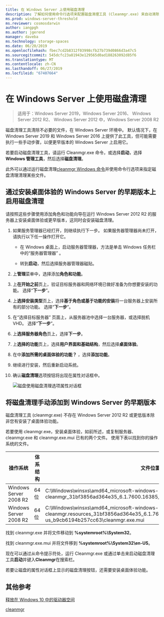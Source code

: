 ```yaml
---
title: 在 Windows Server 上使用磁盘清理
description: 了解如何使用命令行选项来配置磁盘清理工具 (Cleanmgr.exe) 来自动清除某些文件。
ms.prod: windows-server-threshold
ms.reviewer: cosmosdarwin
author: iangpgh
ms.author: jgerend
manager: daveba
ms.technology: storage-spaces
ms.date: 06/20/2019
ms.openlocfilehash: fbec7cd2b8312f03998cfb27b739d0866d3a47c5
ms.sourcegitcommit: 545dcfc23a81943e129565d0ad188263092d85f6
ms.translationtype: MT
ms.contentlocale: zh-CN
ms.lasthandoff: 06/27/2019
ms.locfileid: "67407664"
---
```

# <a name="using-disk-cleanup-on-windows-server"></a>在 Windows Server 上使用磁盘清理

> 适用于：Windows Server 2019，Windows Server 2016、 Windows Server 2012 R2、 Windows Server 2012 中，Windows Server 2008 R2

磁盘清理工具清除不必要的文件，在 Windows Server 环境中。 默认情况下，在 Windows Server 2019 和 Windows Server 2016 上提供了此工具，但可能需要执行一些手动步骤，以便更早版本的 Windows Server 上启用它。

若要启动磁盘清理工具，请运行 Cleanmgr.exe 命令，或选择**启动**，选择**Windows 管理工具**，然后选择**磁盘清理**。

此外可以通过运行磁盘清理[cleanmgr Windows 命令](../../administration/windows-commands/cleanmgr.md)并使用命令行选项来指定磁盘清理清理某些文件。

## <a name="enable-disk-cleanup-on-an-earlier-version-of-windows-server-by-installing-the-desktop-experience"></a>通过安装桌面体验的 Windows Server 的早期版本上启用磁盘清理

请按照这些步骤使用添加角色和功能向导在运行 Windows Server 2012 R2 的服务器上安装桌面体验或更早版本，这同时会安装磁盘清理。

1. 如果服务管理器已经打开，则继续执行下一步。 如果服务器管理器尚未打开，请执行以下任一操作打开它。

   - 在 Windows 桌面上，启动服务器管理器，方法是单击 Windows 任务栏中的“服务器管理器”  。

   - 转到**启动**，然后选择服务器管理器磁贴。

1. 上**管理**菜单中，选择添加**角色和功能**。

1. 上**在开始之前**页上，验证目标服务器和网络环境已做好准备为你想要安装的功能。 选择“**下一步**”。

1. 上**选择安装类型**页上，选择**基于角色或基于功能的安装**将一台服务器上安装所有的部分功能。 选择“**下一步**”。

1. 在“选择目标服务器”  页面上，从服务器池中选择一台服务器，或选择脱机 VHD。 选择“**下一步**”。

1. 上**选择服务器角色**页上，选择**下一步**。

1. 上**选择的功能**页上，选择**用户界面和基础结构**，然后选择**桌面体验**。

1. 在中**添加所需的桌面体验的功能？** ，选择**添加功能**。

1. 继续进行安装，然后重新启动系统。

1. 确认**磁盘清理**选项按钮将出现在属性对话框中。

   ![磁盘使用磁盘清理选项属性对话框](media/diskpropswcleanup.png)

## <a name="manually-add-disk-cleanup-to-an-earlier-version-of-windows-server"></a>将磁盘清理手动添加到 Windows Server 的早期版本

磁盘清理工具 (cleanmgr.exe) 不存在 Windows Server 2012 R2 或更低版本除非您有安装了桌面体验功能。

若要使用 cleanmgr.exe，安装桌面体验，如前所述，或复制服务器、 cleanmgr.exe 和 cleanmgr.exe.mui 已有的两个文件。 使用下表以找到你的操作系统的文件。

| 操作系统  | 体系结构  | 文件位置  |
| ----------------- | -------------- | --------------- |
| Windows Server 2008 R2 | 64 位 | C:\Windows\winsxs\amd64_microsoft-windows-cleanmgr_31bf3856ad364e35_6.1.7600.16385_none_c9392808773cd7da\cleanmgr.exe 
| Windows Server 2008 R2 | 64 位 | C:\Windows\winsxs\amd64_microsoft-windows-cleanmgr.resources_31bf3856ad364e35_6.1.7600.16385_en-us_b9cb6194b257cc63\cleanmgr.exe.mui |

找到 cleanmgr.exe 并将文件移动到 **%systemroot%\System32**。

找到 cleanmgr.exe.mui 并将文件移到 **%systemroot%\System32\en-US**。

现在可以通过从命令提示符处，运行 Cleanmgr.exe 或通过单击来启动磁盘清理工具**启动**并键入**Cleanmgr**在搜索栏。

若要让磁盘的属性对话框上显示的磁盘清理按钮，还需要安装桌面体验功能。

## <a name="additional-references"></a>其他参考

[释放在 Windows 10 中的驱动器空间](https://support.microsoft.com/en-us/help/12425/windows-10-free-up-drive-space)

[cleanmgr](../../administration/windows-commands/cleanmgr.md)
